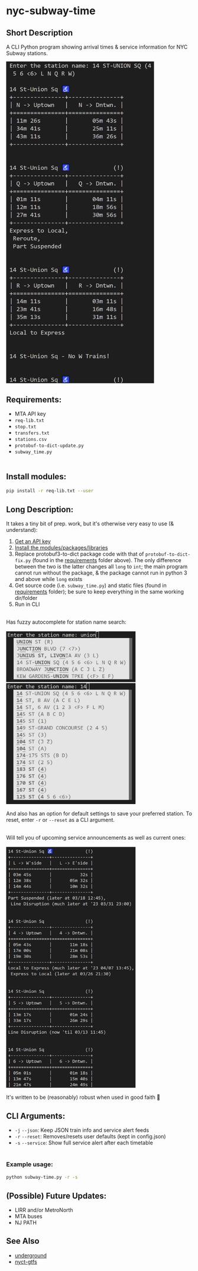 # nyc-subway-time

## Short Description<br>

A CLI Python program showing arrival times &amp; service information for NYC Subway stations.<br>

<img src="readme/sample.jpg" alt="screenshot" width="400">

## Requirements:
* MTA API key<br>
* ```req-lib.txt```<br>
* ```stop.txt```<br>
* ```transfers.txt```<br>
* ```stations.csv```<br>
* ```protobuf-to-dict-update.py```<br>
* ```subway_time.py```<br><br>

## Install modules:
```sh
pip install -r req-lib.txt --user
```

## Long Description:
It takes a tiny bit of prep. work, but it's otherwise very easy to use (& understand):<br>
1. [Get an API key](https://api.mta.info/#/signup)<br>
2. [Install the modules/packages/libraries](https://github.com/otherfutures/nyc-subway-time/edit/main/README.md#install-modules)<br>
3. Replace protobuf3-to-dict package code with that of ```protobuf-to-dict-fix.py``` (found in the [requirements](https://github.com/otherfutures/nyc-subway-time/tree/main/requirements) folder above). The only difference between the two is the latter changes all ```long``` to ```int```; the main program cannot run without the package, & the package cannot run in python 3 and above while ```long``` exists<br>
4. Get source code (i.e. ```subway_time.py```) and static files (found in [requirements](https://github.com/otherfutures/nyc-subway-time/tree/main/requirements) folder); be sure to keep everything in the same working dir/folder<br>
5. Run in CLI<br><br>

Has fuzzy autocomplete for station name search:<br><br>
<img src="readme/fuzzysearch01.jpg" alt="union sq search" width="350"><br>
<img src="readme/fuzzysearch02.jpg" alt="union sq search" width="350"><br>

And also has an option for default settings to save your preferred station. To reset, enter ```-r``` or ```--reset``` as a CLI argument.<br><br>

Will tell you of upcoming service announcements as well as current ones:<br><br>
<img src="readme/service01.jpg" alt="servicealerts" width="350"><br>

It's written to be (reasonably) robust when used in good faith :muscle:

## CLI Arguments:
* ```-j``` ```--json```: Keep JSON train info and service alert feeds<br>
* ```-r``` ```--reset```: Removes/resets user defaults (kept in config.json)<br>
* ```-s``` ```--service```: Show full service alert after each timetable<br><br>

### Example usage:<br>
```sh
python subway-time.py -r -s
```

## (Possible) Future Updates:
* LIRR and/or MetroNorth
* MTA buses
* NJ PATH

## See Also
* [underground](https://github.com/nolanbconaway/underground)
* [nyct-gtfs](https://github.com/Andrew-Dickinson/nyct-gtfs)
